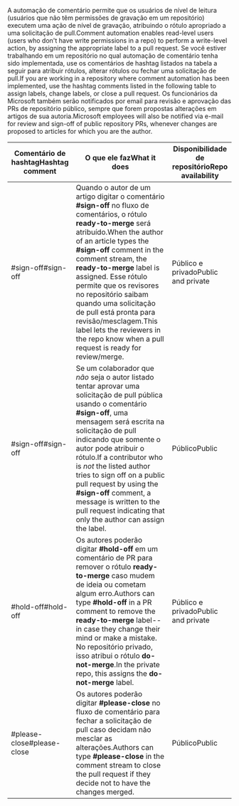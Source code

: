 <span data-ttu-id="cb713-101">A automação de comentário permite que os usuários de nível de leitura (usuários que não têm permissões de gravação em um repositório) executem uma ação de nível de gravação, atribuindo o rótulo apropriado a uma solicitação de pull.</span><span class="sxs-lookup"><span data-stu-id="cb713-101">Comment automation enables read-level users (users who don't have write permissions in a repo) to perform a write-level action, by assigning the appropriate label to a pull request.</span></span> <span data-ttu-id="cb713-102">Se você estiver trabalhando em um repositório no qual automação de comentário tenha sido implementada, use os comentários de hashtag listados na tabela a seguir para atribuir rótulos, alterar rótulos ou fechar uma solicitação de pull.</span><span class="sxs-lookup"><span data-stu-id="cb713-102">If you are working in a repository where comment automation has been implemented, use the hashtag comments listed in the following table to assign labels, change labels, or close a pull request.</span></span> <span data-ttu-id="cb713-103">Os funcionários da Microsoft também serão notificados por email para revisão e aprovação das PRs de repositório público, sempre que forem propostas alterações em artigos de sua autoria.</span><span class="sxs-lookup"><span data-stu-id="cb713-103">Microsoft employees will also be notified via e-mail for review and sign-off of public repository PRs, whenever changes are proposed to articles for which you are the author.</span></span>


| <span data-ttu-id="cb713-104">Comentário de hashtag</span><span class="sxs-lookup"><span data-stu-id="cb713-104">Hashtag comment</span></span> | <span data-ttu-id="cb713-105">O que ele faz</span><span class="sxs-lookup"><span data-stu-id="cb713-105">What it does</span></span> | <span data-ttu-id="cb713-106">Disponibilidade de repositório</span><span class="sxs-lookup"><span data-stu-id="cb713-106">Repo availability</span></span> |
| --- | --- | --- |
| <span data-ttu-id="cb713-107">#sign-off</span><span class="sxs-lookup"><span data-stu-id="cb713-107">#sign-off</span></span> |<span data-ttu-id="cb713-108">Quando o autor de um artigo digitar o comentário **#sign-off** no fluxo de comentários, o rótulo **ready-to-merge** será atribuído.</span><span class="sxs-lookup"><span data-stu-id="cb713-108">When the author of an article types the **#sign-off** comment in the comment stream, the **ready-to-merge** label is assigned.</span></span> <span data-ttu-id="cb713-109">Esse rótulo permite que os revisores no repositório saibam quando uma solicitação de pull está pronta para revisão/mesclagem.</span><span class="sxs-lookup"><span data-stu-id="cb713-109">This label lets the reviewers in the repo know when a pull request is ready for review/merge.</span></span> |<span data-ttu-id="cb713-110">Público e privado</span><span class="sxs-lookup"><span data-stu-id="cb713-110">Public and private</span></span> |
| <span data-ttu-id="cb713-111">#sign-off</span><span class="sxs-lookup"><span data-stu-id="cb713-111">#sign-off</span></span> |<span data-ttu-id="cb713-112">Se um colaborador que *não* seja o autor listado tentar aprovar uma solicitação de pull pública usando o comentário **#sign-off**, uma mensagem será escrita na solicitação de pull indicando que somente o autor pode atribuir o rótulo.</span><span class="sxs-lookup"><span data-stu-id="cb713-112">If a contributor who is *not* the listed author tries to sign off on a public pull request by using the **#sign-off** comment, a message is written to the pull request indicating that only the author can assign the label.</span></span> |<span data-ttu-id="cb713-113">Público</span><span class="sxs-lookup"><span data-stu-id="cb713-113">Public</span></span> |
| <span data-ttu-id="cb713-114">#hold-off</span><span class="sxs-lookup"><span data-stu-id="cb713-114">#hold-off</span></span> |<span data-ttu-id="cb713-115">Os autores poderão digitar **#hold-off** em um comentário de PR para remover o rótulo **ready-to-merge** caso mudem de ideia ou cometam algum erro.</span><span class="sxs-lookup"><span data-stu-id="cb713-115">Authors can type **#hold-off** in a PR comment to remove the **ready-to-merge** label--in case they change their mind or make a mistake.</span></span> <span data-ttu-id="cb713-116">No repositório privado, isso atribui o rótulo **do-not-merge**.</span><span class="sxs-lookup"><span data-stu-id="cb713-116">In the private repo, this assigns the **do-not-merge** label.</span></span> |<span data-ttu-id="cb713-117">Público e privado</span><span class="sxs-lookup"><span data-stu-id="cb713-117">Public and private</span></span> |
| <span data-ttu-id="cb713-118">#please-close</span><span class="sxs-lookup"><span data-stu-id="cb713-118">#please-close</span></span> |<span data-ttu-id="cb713-119">Os autores poderão digitar **#please-close** no fluxo de comentário para fechar a solicitação de pull caso decidam não mesclar as alterações.</span><span class="sxs-lookup"><span data-stu-id="cb713-119">Authors can type **#please-close** in the comment stream to close the pull request if they decide not to have the changes merged.</span></span> |<span data-ttu-id="cb713-120">Público</span><span class="sxs-lookup"><span data-stu-id="cb713-120">Public</span></span> |

